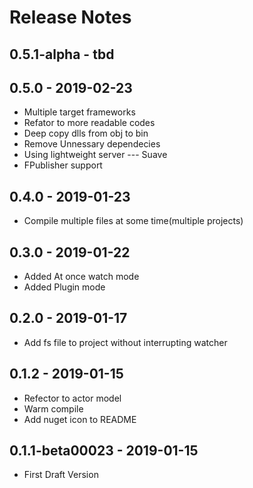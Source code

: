 ﻿# Release Notes

## 0.5.1-alpha - tbd

## 0.5.0 - 2019-02-23
* Multiple target frameworks
* Refator to more readable codes
* Deep copy dlls from obj to bin
* Remove Unnessary dependecies
* Using lightweight server --- Suave
* FPublisher support

## 0.4.0 - 2019-01-23
* Compile multiple files at some time(multiple projects)

## 0.3.0 - 2019-01-22
* Added At once watch mode
* Added Plugin mode

## 0.2.0 - 2019-01-17
* Add fs file to project without interrupting watcher

## 0.1.2 - 2019-01-15
* Refector to actor model
* Warm compile
* Add nuget icon to README

## 0.1.1-beta00023 - 2019-01-15
* First Draft Version
